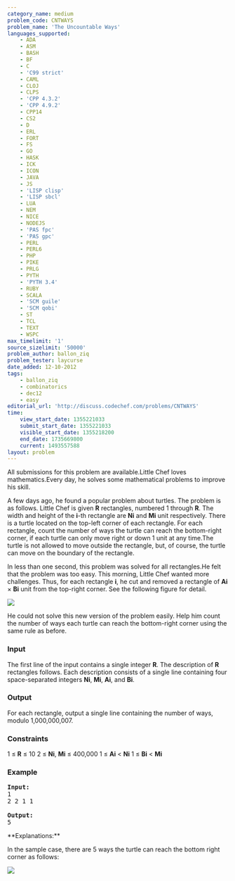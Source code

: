 ```yaml
---
category_name: medium
problem_code: CNTWAYS
problem_name: 'The Uncountable Ways'
languages_supported:
    - ADA
    - ASM
    - BASH
    - BF
    - C
    - 'C99 strict'
    - CAML
    - CLOJ
    - CLPS
    - 'CPP 4.3.2'
    - 'CPP 4.9.2'
    - CPP14
    - CS2
    - D
    - ERL
    - FORT
    - FS
    - GO
    - HASK
    - ICK
    - ICON
    - JAVA
    - JS
    - 'LISP clisp'
    - 'LISP sbcl'
    - LUA
    - NEM
    - NICE
    - NODEJS
    - 'PAS fpc'
    - 'PAS gpc'
    - PERL
    - PERL6
    - PHP
    - PIKE
    - PRLG
    - PYTH
    - 'PYTH 3.4'
    - RUBY
    - SCALA
    - 'SCM guile'
    - 'SCM qobi'
    - ST
    - TCL
    - TEXT
    - WSPC
max_timelimit: '1'
source_sizelimit: '50000'
problem_author: ballon_ziq
problem_tester: laycurse
date_added: 12-10-2012
tags:
    - ballon_ziq
    - combinatorics
    - dec12
    - easy
editorial_url: 'http://discuss.codechef.com/problems/CNTWAYS'
time:
    view_start_date: 1355221033
    submit_start_date: 1355221033
    visible_start_date: 1355218200
    end_date: 1735669800
    current: 1493557588
layout: problem
---
```

All submissions for this problem are available.Little Chef loves mathematics.Every day, he solves some mathematical problems to improve his skill.

A few days ago, he found a popular problem about turtles. The problem is as follows. Little Chef is given **R** rectangles, numbered 1 through **R**. The width and height of the **i**-th rectangle are **Ni** and **Mi** unit respectively. There is a turtle located on the top-left corner of each rectangle. For each rectangle, count the number of ways the turtle can reach the bottom-right corner, if each turtle can only move right or down 1 unit at any time.The turtle is not allowed to move outside the rectangle, but, of course, the turtle can move on the boundary of the rectangle.

In less than one second, this problem was solved for all rectangles.He felt that the problem was too easy. This morning, Little Chef wanted more challenges. Thus, for each rectangle **i**, he cut and removed a rectangle of **Ai** × **Bi** unit from the top-right corner. See the following figure for detail.

![](http://codechef.com/download/CNTWAYS1.png)

He could not solve this new version of the problem easily. Help him count the number of ways each turtle can reach the bottom-right corner using the same rule as before.

### Input

The first line of the input contains a single integer **R**. The description of **R** rectangles follows. Each description consists of a single line containing four space-separated integers **Ni**, **Mi**, **Ai**, and **Bi**.

### Output

For each rectangle, output a single line containing the number of ways, modulo 1,000,000,007.

### Constraints

1 ≤ **R** ≤ 10
 2 ≤ **Ni**, **Mi** ≤ 400,000
1 ≤ **Ai** < **Ni**
1 ≤ **Bi** < **Mi**

### Example

<pre>
<b>Input:</b>
1
2 2 1 1

<b>Output:</b>
5
</pre>**Explanations:**
In the sample case, there are 5 ways the turtle can reach the bottom right corner as follows:

![]( http://codechef.com/download/CNTWAYS2.png)

